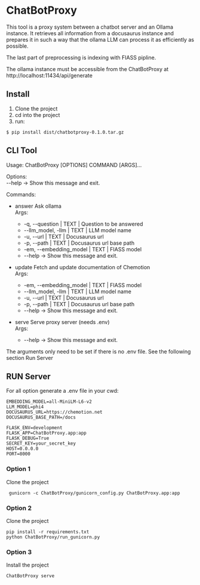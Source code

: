# ChatBotProxy

This tool is a proxy system between a chatbot server and an Ollama instance.
It retrieves all information from a docusaurus instance and prepares it in such a way that the
ollama LLM can process it as efficiently as possible.

The last part of preprocessing is indexing with FIASS pipline.

The ollama instance must be accessible from the ChatBotProxy at http://localhost:11434/api/generate

## Install

1) Clone the project
2) cd into the project
3) run:
```shell
$ pip install dist/chatbotproxy-0.1.0.tar.gz
```

## CLI Tool

Usage: ChatBotProxy \[OPTIONS] COMMAND \[ARGS]...

Options:<br>
--help ->  Show this message and exit.

Commands:
- answer  Ask ollama<br>
  Args:
  - -q, --question | TEXT | Question to be answered
  - --llm_model, -llm | TEXT | LLM model name
  - -u, --url | TEXT | Docusaurus url
  - -p, --path | TEXT | Docusaurus url base path
  - -em, --embedding_model | TEXT | FIASS model
  - --help           ->            Show this message and exit.

- update  Fetch and update documentation of Chemotion<br>
  Args:
    - -em, --embedding_model | TEXT | FIASS model
    - --llm_model, -llm | TEXT | LLM model name
    - -u, --url | TEXT | Docusaurus url
    - -p, --path | TEXT  | Docusaurus url base path
    - --help        ->            Show this message and exit.
- serve   Serve proxy server (needs .env)<br>
  Args:
    - --help          ->          Show this message and exit.


The arguments only need to be set if there is no .env file. See the following section Run Server

## RUN Server

For all option generate a .env file in your cwd:

```dotenv
EMBEDDING_MODEL=all-MiniLM-L6-v2
LLM_MODEL=phi4
DOCUSAURUS_URL=https://chemotion.net
DOCUSAURUS_BASE_PATH=/docs

FLASK_ENV=development
FLASK_APP=ChatBotProxy.app:app
FLASK_DEBUG=True
SECRET_KEY=your_secret_key
HOST=0.0.0.0
PORT=8000
```

### Option 1

Clone the project

```shell
 gunicorn -c ChatBotProxy/gunicorn_config.py ChatBotProxy.app:app
```

### Option 2

Clone the project

```shell
pip install -r requirements.txt
python ChatBotProxy/run_gunicorn.py 
```


### Option 3

Install the project

```shell
ChatBotProxy serve
```
